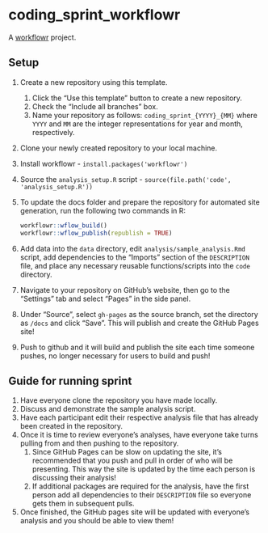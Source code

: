 # coding_sprint_workflowr

A [workflowr][] project.

[workflowr]: https://github.com/workflowr/workflowr

## Setup

1. Create a new repository using this template.
    1. Click the “Use this template” button to create a new repository.
    2. Check the “Include all branches” box.
    3. Name your repository as follows: `coding_sprint_{YYYY}_{MM}` where `YYYY` and `MM` are the integer representations for year and month, respectively.
2. Clone your newly created repository to your local machine.
3. Install workflowr - `install.packages('workflowr')`
4. Source the `analysis_setup.R` script - `source(file.path('code', 'analysis_setup.R'))`
5. To update the docs folder and prepare the repository for automated site generation, run the following two commands in R:
    
    ```r
    workflowr::wflow_build()
    workflowr::wflow_publish(republish = TRUE)
    ```
    
6. Add data into the `data` directory, edit `analysis/sample_analysis.Rmd` script, add dependencies to the “Imports” section of the `DESCRIPTION` file, and place any necessary reusable functions/scripts into the `code` directory.
7. Navigate to your repository on GitHub’s website, then go to the “Settings” tab and select “Pages” in the side panel.
8. Under “Source”, select `gh-pages` as the source branch, set the directory as `/docs` and click “Save”. This will publish and create the GitHub Pages site!
9. Push to github and it will build and publish the site each time someone pushes, no longer necessary for users to build and push!

## Guide for running sprint

1. Have everyone clone the repository you have made locally.
2. Discuss and demonstrate the sample analysis script.
3. Have each participant edit their respective analysis file that has already been created in the repository.
4. Once it is time to review everyone’s analyses, have everyone take turns pulling from and then pushing to the repository. 
    1. Since GitHub Pages can be slow on updating the site, it’s recommended that you push and pull in order of who will be presenting. This way the site is updated by the time each person is discussing their analysis!
    2. If additional packages are required for the analysis, have the first person add all dependencies to their `DESCRIPTION` file so everyone gets them in subsequent pulls.
5. Once finished, the GitHub pages site will be updated with everyone’s analysis and you should be able to view them!
